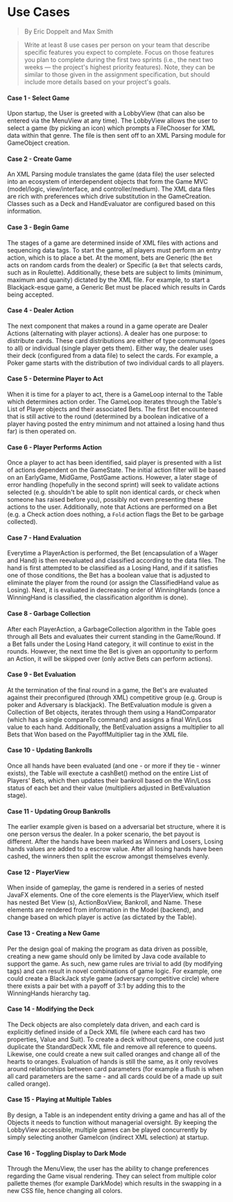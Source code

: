 # Use Cases
> By Eric Doppelt and Max Smith

> Write at least 8 use cases per person on your team that describe specific features you expect to complete. Focus on those features you plan to complete during the first two sprints (i.e., the next two weeks — the project's highest priority features). Note, they can be similar to those given in the assignment specification, but should include more details based on your project's goals.


#### Case 1 - Select Game
Upon startup, the User is greeted with a LobbyView (that can also be entered via the MenuView at any time). The LobbyView allows the user to select a game (by picking an icon) which prompts a FileChooser for XML data within that genre. The file is then sent off to an XML Parsing module for GameObject creation. 

#### Case 2 - Create Game
An XML Parsing module translates the game (data file) the user selected into an ecosystem of interdependent objects that form the Game MVC (model/logic, view/interface, and controller/medium). The XML data files are rich with preferences which drive substitution in the GameCreation. Classes such as a Deck and HandEvaluator are configured based on this information.


#### Case 3 - Begin Game
The stages of a game are determined inside of XML files with actions and sequencing data tags. To start the game, all players must perform an entry action, which is to place a bet. At the moment, bets are Generic (the `Bet` acts on random cards from the dealer) or Specific (a `Bet` that selects cards, such as in Roulette). Additionally, these bets are subject to limits (minimum, maximum and quanity) dictated by the XML file. For example, to start a Blackjack-esque game, a Generic Bet must be placed which results in Cards being accepted.

#### Case 4 - Dealer Action
The next component that makes a round in a game operate are Dealer Actions (alternating with player actions). A dealer has one purpose: to distribute cards. These card distributions are either of type communal (goes to all) or individual (single player gets them). Either way, the dealer uses their deck (configured from a data file) to select the cards. For example, a Poker game starts with the distribution of two individual cards to all players.

#### Case 5 - Determine Player to Act
When it is time for a player to act, there is a GameLoop internal to the Table which determines action order. The GameLoop iterates through the Table's List of Player objects and their associated Bets. The first Bet encountered that is still active to the round (determined by a boolean indicative of a player having posted the entry minimum and not attained a losing hand thus far) is then operated on.

#### Case 6 - Player Performs Action
Once a player to act has been identified, said player is presented with a list of actions dependent on the GameState. The initial action filter will be based on an EarlyGame, MidGame, PostGame actions. However, a later stage of error handling (hopefully in the second sprint) will seek to validate actions selected (e.g. shouldn't be able to split non identical cards, or check when someone has raised before you), possibly not even presenting these actions to the user. Additionally, note that Actions are performed on a Bet (e.g. a Check action does nothing, a `Fold` action flags the Bet to be garbage collected).

#### Case 7 - Hand Evaluation
Everytime a PlayerAction is performed, the Bet (encapsulation of a Wager and Hand) is then reevaluated and classified   according to the data files. The hand is first attempted to be classified as a Losing Hand, and if it satisfies one of those conditions, the Bet has a boolean value that is adjusted to eliminate the player from the round (or assign the ClassifiedHand value as Losing). Next, it is evaluated in decreasing order of WinningHands (once a WinningHand is classified, the classification algorithm is done).

#### Case 8 - Garbage Collection
After each PlayerAction, a GarbageCollection algorithm in the Table goes through all Bets and evaluates their current standing in the Game/Round. If a Bet falls under the Losing Hand category, it will continue to exist in the rounds. However, the next time the Bet is given an opportunity to perform an Action, it will be skipped over (only active Bets can perform actions).

#### Case 9 - Bet Evaluation
At the termination of the final round in a game, the Bet's are evaluated against their preconfigured (through XML) competitive group (e.g. Group is poker and Adversary is blackjack). The BetEvaluation module is given a Collection of Bet objects, iterates through them using a HandComparator (which has a single compareTo command) and assigns a final Win/Loss value to each hand.  Additionally, the BetEvaluation assigns a multiplier to all Bets that Won based on the PayoffMultiplier tag in the XML file.

#### Case 10 - Updating Bankrolls
Once all hands have been evaluated (and one - or more if they tie - winner exists), the Table will exectute a cashBet() method on the entire List of Players' Bets, which then updates their bankroll based on the Win/Loss status of each bet and their value (multipliers adjusted in BetEvaluation stage).

#### Case 11 - Updating Group Bankrolls
The earlier example given is based on a adversarial bet structure, where it is one person versus the dealer. In a poker scenario, the bet payout is different. After the hands have been marked as Winners and Losers, Losing hands values are added to a escrow value. After all losing hands have been cashed, the winners then split the escrow amongst themselves evenly.

#### Case 12 - PlayerView
When inside of gameplay, the game is rendered in a series of nested  JavaFX elements. One of the core elements is the PlayerView, which itself has nested Bet View (s), ActionBoxView, Bankroll, and Name. These elements are rendered from information in the Model (backend), and change based on which player is active (as dictated by the Table).

#### Case 13 - Creating a New Game
Per the design goal of making the program as data driven as possible, creating a new game should only be limited by Java code available to support the game. As such, new game rules are trivial to add (by modifying tags) and can result in novel combinations of game logic. For example, one could create a BlackJack style game (adversary competitive circle) where there exists a pair bet with a payoff of 3:1 by adding this to the WinningHands hierarchy tag.

#### Case 14 - Modifying the Deck
The Deck objects are also completely data driven, and each card is explicitly defined inside of a Deck XML file (where each card has two properties, Value and Suit). To create a deck without queens, one could just duplicate the StandardDeck XML file and remove all reference to queens. Likewise, one could create a new suit called oranges and change all of the hearts to oranges. Evaluation of hands is still the same, as it only revolves around relationships between card parameters (for example a flush is when all card parameters are the same - and all cards could be of a made up suit called orange).

#### Case 15 - Playing at Multiple Tables
By design, a Table is an independent entity driving a game and has all of the Objects it needs to function without managerial oversight. By keeping the LobbyView accessible, multiple games can be played concurrently by simply selecting another GameIcon (indirect XML selection) at startup.

#### Case 16 - Toggling Display to Dark Mode
Through the MenuView, the user has the ability to change preferences regarding the Game visual rendering. They can select from multiple color pallette themes (for example DarkMode) which results in the swapping in a new CSS file, hence changing all colors.